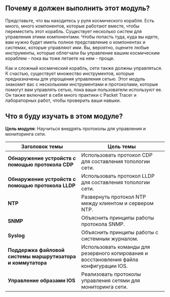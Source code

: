 <!-- 10.0.1 -->
##  Почему я должен выполнить этот модуль?

Представьте, что вы находитесь у руля космического корабля. Есть много, много компонентов, которые работают вместе, чтобы переместить этот корабль. Существует несколько систем для управления этими компонентами. Чтобы попасть туда, куда вы идете, вам нужно будет иметь полное представление о компонентах и системах, которые управляют ими. Вы, вероятно, оцените любые инструменты, которые облегчали бы управление вашим космическим кораблем - пока вы тоже летаете на нем - проще.

Как и сложный космический корабль, сети также должны управляться. К счастью, существует множество инструментов, которые предназначены для упрощения управления сетью. Этот модуль знакомит вас с несколькими инструментами и протоколами, которые помогут вам управлять сетью, пока ваши пользователи используют ее. Он также включает в себя много практики с Packet Tracer и лабораторных работ, чтобы проверить ваши навыки. 

<!-- 10.0.2 -->
##  Что я буду изучать в этом модуле?

**Цель модуля**: Научиться внедрять протоколы для управления и мониторинга сети.

| **Заголовок темы** | **Цель темы** |
| --- | --- |
| **Обнаружение устройств с помощью протокола CDP** | Использовать протокол CDP для составления топологии сети. |
| **Обнаружение устройств с помощью протокола LLDP** | Использовать протокол LLDP для составления топологии сети. |
| **NTP** | Развернуть протокол NTP между клиентом и сервером NTP. |
| **SNMP** | Объяснить принципы работы протокола SNMP. |
| **Syslog** | Объяснить принципы работы с системным журналом. |
| **Поддержка файловой системы маршрутизатора и коммутатора** | Использовать команды для резервного копирования и восстановления файла конфигурации IOS. |
| **Управление образами IOS** | Реализовать протоколы управления сетями для мониторинга сети. |

